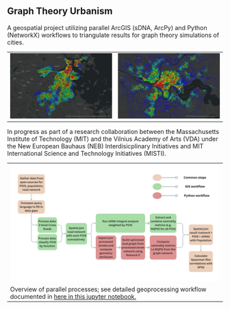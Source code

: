 ## Graph Theory Urbanism

A geospatial project utilizing parallel ArcGIS (sDNA, ArcPy) and Python (NetworkX) workflows to triangulate results for graph theory simulations of cities.

<table>
  <tr>
    <td valign="center"><img src="Visualizations/bostonnqpd1kpywork.jpg"></td>
    <td valign="center"><img src="Visualizations/kaunasnqpd1kpywork.jpg"></td>
  </tr>
  <!-- <tr>
    <td valign="center">Boston, USA</td>
    <td valign="center">Kaunas, Lithuania</td>
  </tr> -->
 </table>

In progress as part of a research collaboration between the Massachusetts Institute of Technology (MIT) and the Vilnius Academy of Arts (VDA) under the New European Bauhaus (NEB) Interdisicplinary Initiatives and MIT International Science and Technology Initiatives (MISTI).

<table>
  <tr>
    <td valign="center"><img src="GIS_Python_dualprocess.png"></td>
  </tr>
  <tr>
    <td valign="center">Overview of parallel processes; see detailed geoprocessing workflow documented in <a href="/Code/Process.ipynb"><u> here in this jupyter notebook.</u></a>
  </a></td>
  </tr>
 </table>